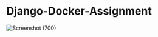 # Django-Docker-Assignment
![Screenshot (700)](https://user-images.githubusercontent.com/118342281/215275117-394f2a7b-53d9-4c0a-b6fa-0d24cd96d596.png)
